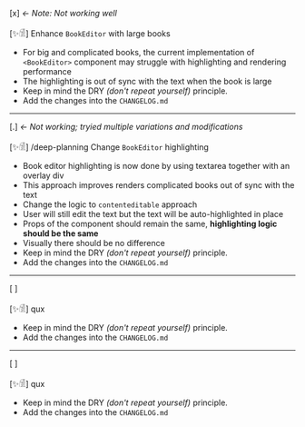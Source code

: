 [x] _<- Note: Not working well_

[✨𓀆] Enhance `BookEditor` with large books

-   For big and complicated books, the current implementation of `<BookEditor>` component may struggle with highlighting and rendering performance
-   The highlighting is out of sync with the text when the book is large
-   Keep in mind the DRY _(don't repeat yourself)_ principle.
-   Add the changes into the `CHANGELOG.md`

---

[.] _<- Not working; tryied multiple variations and modifications_

[✨𓀆] /deep-planning Change `BookEditor` highlighting

-   Book editor highlighting is now done by using textarea together with an overlay div
-   This approach improves renders complicated books out of sync with the text
-   Change the logic to `contenteditable` approach
-   User will still edit the text but the text will be auto-highlighted in place
-   Props of the component should remain the same, **highlighting logic should be the same**
-   Visually there should be no difference
-   Keep in mind the DRY _(don't repeat yourself)_ principle.
-   Add the changes into the `CHANGELOG.md`

---

[ ]

[✨𓀆] qux

-   Keep in mind the DRY _(don't repeat yourself)_ principle.
-   Add the changes into the `CHANGELOG.md`

---

[ ]

[✨𓀆] qux

-   Keep in mind the DRY _(don't repeat yourself)_ principle.
-   Add the changes into the `CHANGELOG.md`
